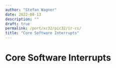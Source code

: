 ```yaml
---
author: "Stefan Wagner"
date: 2022-08-13
description: ""
draft: true
permalink: /port/xc32/pic32/ir-cs/
title: "Core Software Interrupts"
---
```


# Core Software Interrupts
